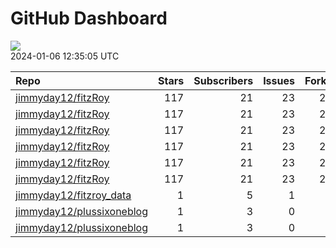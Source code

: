 GitHub Dashboard
================

![](https://github.com/jimmyday12/status/workflows/Render%20Status/badge.svg)  
2024-01-06 12:35:05 UTC

| Repo                                                                      | Stars | Subscribers | Issues | Forks | Status                                                                                                                                                      | Commit                                                                                                                                                                                                         |
|:--------------------------------------------------------------------------|------:|------------:|-------:|------:|:------------------------------------------------------------------------------------------------------------------------------------------------------------|:---------------------------------------------------------------------------------------------------------------------------------------------------------------------------------------------------------------|
| [jimmyday12/fitzRoy](https://github.com/jimmyday12/fitzRoy)               |   117 |          21 |     23 |    28 | [![](https://github.com/jimmyday12/fitzRoy/workflows/R-CMD-check/badge.svg)](https://github.com/jimmyday12/fitzRoy/actions/runs/7386691849)                 | <a href="https://github.com/jimmyday12/fitzRoy/commit/8105691fdb3e54741a19973b91d9c9b244f92b67" title="removing this test as it is unreliable based on the time of year">810569</a>                            |
| [jimmyday12/fitzRoy](https://github.com/jimmyday12/fitzRoy)               |   117 |          21 |     23 |    28 | [![](https://github.com/jimmyday12/fitzRoy/workflows/pkgdown/badge.svg)](https://github.com/jimmyday12/fitzRoy/actions/runs/7241447528)                     | <a href="https://github.com/jimmyday12/fitzRoy/commit/8105691fdb3e54741a19973b91d9c9b244f92b67" title="removing this test as it is unreliable based on the time of year">810569</a>                            |
| [jimmyday12/fitzRoy](https://github.com/jimmyday12/fitzRoy)               |   117 |          21 |     23 |    28 | [![](https://github.com/jimmyday12/fitzRoy/workflows/Commands/badge.svg)](https://github.com/jimmyday12/fitzRoy/actions/runs/5781215183)                    | <a href="https://github.com/jimmyday12/fitzRoy/commit/386f9c9f12d787d1f0fe429ff669ec3853b6f8f8" title="Merge pull request #205 from peteowen1/main">386f9c</a>                                                 |
| [jimmyday12/fitzRoy](https://github.com/jimmyday12/fitzRoy)               |   117 |          21 |     23 |    28 | [![](https://github.com/jimmyday12/fitzRoy/workflows/Render%20README/badge.svg)](https://github.com/jimmyday12/fitzRoy/actions/runs/4310991314)             | <a href="https://github.com/jimmyday12/fitzRoy/commit/07c80e1461c26d48ab46510f49f5d973ebe8cbdf" title="Increment version number to 1.3.0">07c80e</a>                                                           |
| [jimmyday12/fitzRoy](https://github.com/jimmyday12/fitzRoy)               |   117 |          21 |     23 |    28 | [![](https://github.com/jimmyday12/fitzRoy/workflows/test-coverage/badge.svg)](https://github.com/jimmyday12/fitzRoy/actions/runs/7241447525)               | <a href="https://github.com/jimmyday12/fitzRoy/commit/8105691fdb3e54741a19973b91d9c9b244f92b67" title="removing this test as it is unreliable based on the time of year">810569</a>                            |
| [jimmyday12/fitzRoy](https://github.com/jimmyday12/fitzRoy)               |   117 |          21 |     23 |    28 | [![](https://github.com/jimmyday12/fitzRoy/workflows/pages-build-deployment/badge.svg)](https://github.com/jimmyday12/fitzRoy/actions/runs/7241457067)      | <a href="https://github.com/jimmyday12/fitzRoy/commit/aaacd38447cc96a6bb2d4adf94d83c278fe649bc" title="Deploying to gh-pages from @ jimmyday12/fitzRoy@8105691fdb3e54741a19973b91d9c9b244f92b67 🚀">aaacd3</a> |
| [jimmyday12/fitzroy_data](https://github.com/jimmyday12/fitzroy_data)     |     1 |           5 |      1 |     0 | [![](https://github.com/jimmyday12/fitzroy_data/workflows/get%20new%20data/badge.svg)](https://github.com/jimmyday12/fitzroy_data/actions/runs/7422210753)  | <a href="https://github.com/jimmyday12/fitzroy_data/commit/6d537df9167b33ee3ea1c1949cd0b242a86ce5ad" title="updating weekly_data_process">6d537d</a>                                                           |
| [jimmyday12/plussixoneblog](https://github.com/jimmyday12/plussixoneblog) |     1 |           3 |      0 |     1 | [![](https://github.com/jimmyday12/plussixoneblog/workflows/update%20data/badge.svg)](https://github.com/jimmyday12/plussixoneblog/actions/runs/7431173331) | <a href="https://github.com/jimmyday12/plussixoneblog/commit/2248c9e046dc8d7aa122c1141c590ffd0b37262c" title="Commit from GitHub Actions (Monash Tips)">2248c9</a>                                             |
| [jimmyday12/plussixoneblog](https://github.com/jimmyday12/plussixoneblog) |     1 |           3 |      0 |     1 | [![](https://github.com/jimmyday12/plussixoneblog/workflows/Monash%20Tips/badge.svg)](https://github.com/jimmyday12/plussixoneblog/actions/runs/7392196589) | <a href="https://github.com/jimmyday12/plussixoneblog/commit/62adac7d0debd9383f156c6492061ce0dd8e8146" title="Commit from GitHub Actions (Monash Tips)">62adac</a>                                             |
